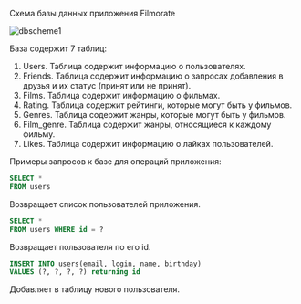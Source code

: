 
Схема базы данных приложения Filmorate

![dbscheme1](https://github.com/nyxxyzu/java-filmorate/assets/157836043/b574c162-6e57-4b4a-882f-66b71156b8c9)

База содержит 7 таблиц:
1. Users. Таблица содержит информацию о пользователях.
2. Friends. Таблица содержит информацию о запросах добавления в друзья и их статус (принят или не принят).
3. Films. Таблица содержит информацию о фильмах.
4. Rating. Таблица содержит рейтинги, которые могут быть у фильмов.
5. Genres. Таблица содержит жанры, которые могут быть у фильмов.
6. Film_genre. Таблица содержит жанры, относящиеся к каждому фильму.
7. Likes. Таблица содержит информацию о лайках пользователей.

Примеры запросов к базе для операций приложения:

``` sql
SELECT *
FROM users
```

Возвращает список пользователей приложения.

``` sql
SELECT *
FROM users WHERE id = ?
```

Возвращает пользователя по его id.

``` sql
INSERT INTO users(email, login, name, birthday)
VALUES (?, ?, ?, ?) returning id
```

Добавляет в таблицу нового пользователя.






